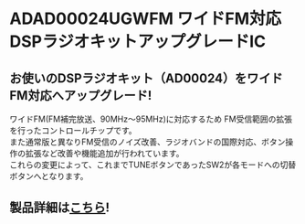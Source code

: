 # ADAD00024UGWFM ワイドFM対応DSPラジオキットアップグレードIC

## お使いのDSPラジオキット（AD00024）をワイドFM対応へアップグレード!

ワイドFM(FM補完放送、90MHz～95MHz)に対応するため FM受信範囲の拡張を行ったコントロールチップです。  
また通常版と異なりFM受信のノイズ改善、ラジオバンドの国際対応、ボタン操作の拡張など改善や機能追加が行われています。  
これらの変更によって、これまでTUNEボタンであったSW2が各モードへの切替ボタンへとなります。  

## 製品詳細は[こちら](https://btoshop.jp/wp-content/uploads/sites/3/2016/02/%E3%83%AF%E3%82%A4%E3%83%89FM%E5%AF%BE%E5%BF%9C%E3%82%A2%E3%83%83%E3%83%97%E3%82%B0%E3%83%AC%E3%83%BC%E3%83%89IC%E5%8F%96%E6%89%B1%E8%AA%AC%E6%98%8E%E6%9B%B8.pdf)!
